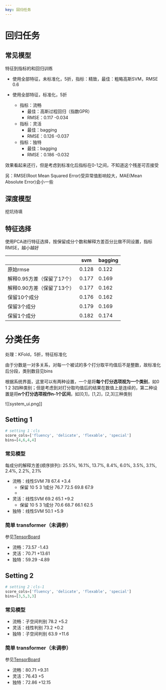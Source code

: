 ```yaml
---
key: 回归任务
---
```


# 回归任务

## 常见模型

特征到指标的和回归训练

- 使用全部特征，未标准化，5折，指标：精致，最佳：粗略高斯SVM，RMSE 0.6
- 使用全部特征，标准化，5折

	- 指标：流畅
		- 最佳：高斯过程回归（指数GPR）
		- RMSE：0.117 -0.034
	- 指标：灵活
		- 最佳：bagging
		- RMSE：0.126 -0.037
	- 指标：独特
		- 最佳：bagging
		- RMSE：0.186 -0.032

效果看起来还行，但是考虑到标准化后指标在0-1之间，不知道这个残差可否接受

另：RMSE(Root Mean Squared Error)受异常值影响较大，MAE(Mean Absolute Error)会小一些

## 深度模型

挖坑待填

## 特征选择

使用PCA进行特征选择，按保留成分个数和解释方差百分比做不同设置，指标RMSE，越小越好

|                            | svm   | bagging |
|----------------------------|-------|---------|
| 原始rmse                   | 0.128 | 0.122   |
| 解释0.95方差（保留了17个） | 0.177 | 0.169   |
| 解释0.90方差（保留了13个） | 0.177 | 0.162   |
| 保留10个成分               | 0.176 | 0.162   |
| 保留3个成分                | 0.179 | 0.169   |
| 保留1个成分                | 0.182 | 0.174   |

# 分类任务

处理：KFold，5折，特征标准化

由于分数是一对多关系，对每一个被试的多个打分取平均值后不是整数，故标准化后分段，类别数目见bins

根据系统界面，这里可以有两种设置，一个是将**每个打分选项视为一个类别**，如0 1 2 3四种类别；但是考虑到对打分取均值后的结果在数值上是连续的，第二种设置是将**n个打分选项视作n-1个区间**，如[0,1]，[1,2]，[2,3]三种类别

![[system_ui.png]]

## Setting 1

```python
# setting 1：cls
score_cols=['fluency', 'delicate', 'flexable', 'special']  
bins=[4,6,4,4]
```

### 常见模型

每成分的解释方差(顺序排列): 25.5%, 16.1%, 13.7%, 8.4%, 6.0%, 3.5%, 3.1%, 2.4%, 2.2%, 2.1%
- 流畅：线性SVM 78 67.4 +3.4
	- 保留 10 5 3 1成分 76.7 72.5 69.8 67.9
	- 
- 灵活：线性SVM 69.2 65.1 +9.2
	- 保留 10 5 3 1成分 70.6 68.7 66.1 62.5
- 独特：线性SVM 50.1 +5.9

### 简单 transformer（未调参）

参见[TensorBoard](http://gsq7474741.tpddns.cn:6006)

- 流畅：73.57 -1.43
- 灵活：70.71 +13.61
- 独特：59.29 -4.89



## Setting 2

```python
# setting 2：cls-1
score_cols=['fluency', 'delicate', 'flexable', 'special']
bins=[3,5,3,3]
```

### 常见模型

- 流畅：子空间判别 78.2 +5.2
- 灵活：线性判别 73.2 +0.2
- 独特：子空间判别 63.9 +11.6

### 简单 transformer（未调参）

参见[TensorBoard](http://gsq7474741.tpddns.cn:6006)

- 流畅：80.71 +9.31
- 灵活：76.43 +5
- 独特：72.86 +12.15


